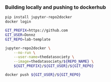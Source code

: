 ### Building locally and pushing to dockerhub

```bash
pip install jupyter-repo2docker
docker login

GIT_PREFIX=https://github.com
GIT_USER=Donnz
GIT_REPO=lab-template

jupyter-repo2docker \
    --no-run \
    --user-name=thedatasociety \
    --image=thedatasociety/${REPO_NAME} \
    ${GIT_PREFIX}/${GIT_USER}/${GIT_REPO}

docker push ${GIT_USER}/${GIT_REPO}

```